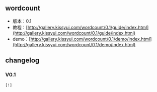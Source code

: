 ## wordcount

* 版本：0.1
* 教程：[http://gallery.kissyui.com/wordcount/0.1/guide/index.html](http://gallery.kissyui.com/wordcount/0.1/guide/index.html)
* demo：[http://gallery.kissyui.com/wordcount/0.1/demo/index.html](http://gallery.kissyui.com/wordcount/0.1/demo/index.html)

## changelog

### V0.1

    [!]


